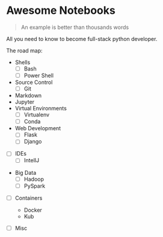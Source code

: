 # Awesome Notebooks

> An example is better than thousands words

All you need to know to become full-stack python developer.

The road map:

- Shells
   - [ ] Bash 
   - [ ] Power Shell
- Source Control
   - [ ] Git
- Markdown    
- Jupyter
- Virtual Environments
    - [ ] Virtualenv
    - [ ] Conda
- Web Development
   - [ ] Flask
   - [ ] Django
- [ ] IDEs
   - [ ] IntelIJ
- Big Data
  - [ ] Hadoop
  - [ ] PySpark
- [ ] Containers
  - Docker
  - Kub
- [ ] Misc


 
